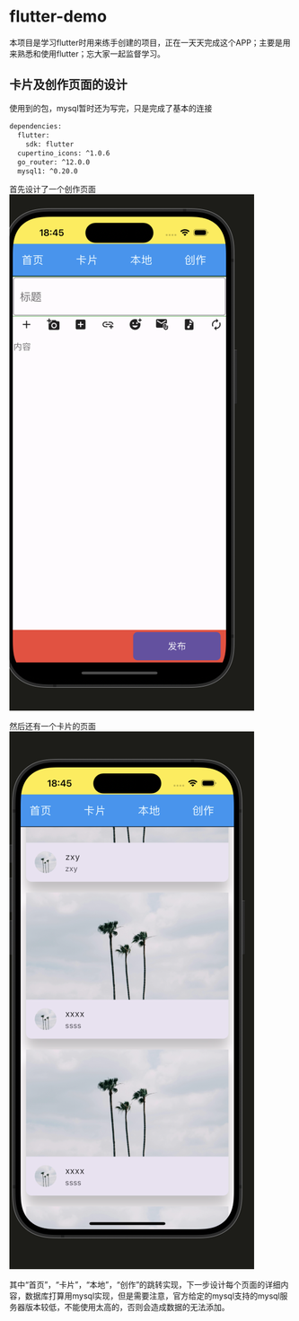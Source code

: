 # flutter-demo

本项目是学习flutter时用来练手创建的项目，正在一天天完成这个APP；主要是用来熟悉和使用flutter；忘大家一起监督学习。

## 卡片及创作页面的设计
使用到的包，mysql暂时还为写完，只是完成了基本的连接
```
dependencies:
  flutter:
    sdk: flutter
  cupertino_icons: ^1.0.6
  go_router: ^12.0.0
  mysql1: ^0.20.0
```
首先设计了一个创作页面
![alt text](image/创作.png)

然后还有一个卡片的页面
![alt text](image/卡片.png)

其中“首页”，“卡片”，“本地”，“创作”的跳转实现，下一步设计每个页面的详细内容，数据库打算用mysql实现，但是需要注意，官方给定的mysql支持的mysql服务器版本较低，不能使用太高的，否则会造成数据的无法添加。